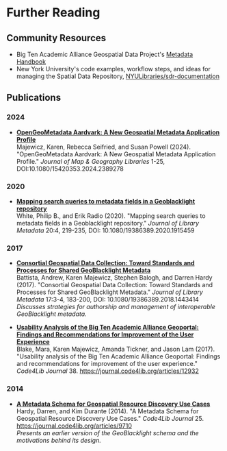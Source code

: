 # Further Reading

## Community Resources

* Big Ten Academic Alliance Geospatial Data Project's [Metadata Handbook](https://z.umn.edu/gbl-handbook)
* New York University's code examples, workflow steps, and ideas for managing the Spatial Data Repository, [NYULibraries/sdr-documentation](https://github.com/NYULibraries/sdr-documentation)

## Publications

### 2024

* **[OpenGeoMetadata Aardvark: A New Geospatial Metadata Application Profile](https://www.tandfonline.com/eprint/JQYIWYESSNH5JMXMQPRG/full?target=10.1080/15420353.2024.2389278)**\
Majewicz, Karen, Rebecca Seifried, and Susan Powell (2024).  "OpenGeoMetadata Aardvark: A New Geospatial Metadata Application Profile." *Journal of Map & Geography Libraries* 1-25, DOI:10.1080/15420353.2024.2389278

### 2020

* **[Mapping search queries to metadata fields in a Geoblacklight repository](https://doi.org/10.1080/19386389.2020.1915459)**\
White, Philip B., and Erik Radio (2020). "Mapping search queries to metadata fields in a Geoblacklight repository." *Journal of Library Metadata* 20:4, 219-235, DOI: 10.1080/19386389.2020.1915459

### 2017

* **[Consortial Geospatial Data Collection: Toward Standards and Processes for Shared GeoBlacklight Metadata](https://doi.org/10.31229/osf.io/kp5r6)**\
Battista, Andrew, Karen Majewicz, Stephen Balogh, and Darren Hardy (2017). "Consortial Geospatial Data Collection: Toward Standards and Processes for Shared GeoBlacklight Metadata." *Journal of Library Metadata* 17:3-4, 183-200, DOI: 10.1080/19386389.2018.1443414  
_Discusses strategies for authorship and management of interoperable GeoBlacklight metadata._

* **[Usability Analysis of the Big Ten Academic Alliance Geoportal: Findings and Recommendations for Improvement of the User Experience](https://journal.code4lib.org/articles/12932)**\
Blake, Mara, Karen Majewicz, Amanda Tickner, and Jason Lam (2017). "Usability analysis of the Big Ten Academic Alliance Geoportal: Findings and recommendations for improvement of the user experience." *Code4Lib Journal* 38. https://journal.code4lib.org/articles/12932

### 2014

* **[A Metadata Schema for Geospatial Resource Discovery Use Cases](https://journal.code4lib.org/articles/9710)**\
Hardy, Darren, and Kim Durante (2014). "A Metadata Schema for Geospatial Resource Discovery Use Cases." *Code4Lib Journal* 25.  https://journal.code4lib.org/articles/9710  
_Presents an earlier version of the GeoBlacklight schema and the motivations behind its design._
